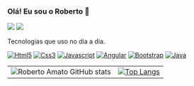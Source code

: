 ### Olá! Eu sou o Roberto 🤚


 <a href="https://wa.me/5511962060007"><img
            src="https://img.shields.io/badge/WhatsApp-25D366?style=flat&logo=whatsapp&logoColor=white"></a>
<a href = "mailto:robertoamatoz@gmail.com"><img src="https://img.shields.io/badge/Gmail-EA4335?style=flat&logo=gmail&logoColor=white target=_blank"></a>

Tecnologias que uso no dia a dia.

[![Html5](https://img.shields.io/badge/HTML5-E34F26?style=flat&logo=html5&logoColor=white)]()
[![Css3](	https://img.shields.io/badge/CSS-563d7c?&style=flat&logo=css3&logoColor=white)]()
[![Javascript](	https://img.shields.io/badge/JavaScript-F7DF1E?style=flat&logo=javascript&logoColor=black)]()
[![Angular](	https://img.shields.io/badge/Angular-0F0F11?style=flat&logo=angular&logoColor=white)]()
[![Bootstrap](https://img.shields.io/badge/Bootstrap-7952B3?style=flat&logo=bootstrap&logoColor=white)]()
[![Java](https://img.shields.io/badge/Java-ED8B00?style=flat&logo=openjdk&logoColor=white)]()<br>
<table>
  <tr>
    <td>
      <img src="https://github-readme-stats.vercel.app/api?username=robertoamato&show_icons=true&theme=synthwave" alt="Roberto Amato GitHub stats">
    </td>
    <td>
      <a href="https://github.com/anuraghazra/github-readme-stats">
        <img src="https://github-readme-stats.vercel.app/api/top-langs/?username=robertoamato&layout=donut" alt="Top Langs">
      </a>
    </td>
  </tr>
</table>





